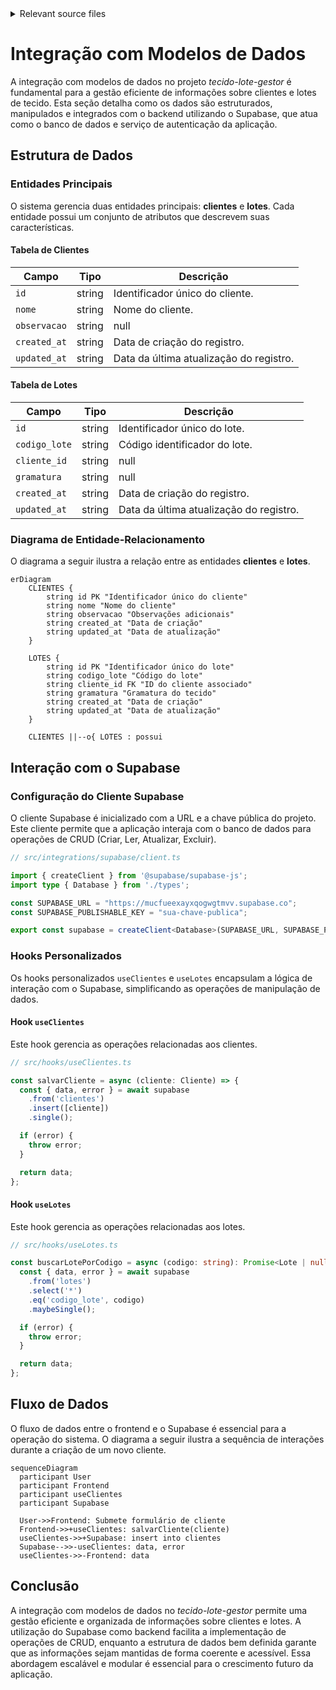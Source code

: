 <details>
<summary>Relevant source files</summary>

- [src/integrations/supabase/types.ts](https://github.com/guilhermedreis/tecido-lote-gestor/blob/main/src/integrations/supabase/types.ts)
</details>

# Integração com Modelos de Dados

A integração com modelos de dados no projeto *tecido-lote-gestor* é fundamental para a gestão eficiente de informações sobre clientes e lotes de tecido. Esta seção detalha como os dados são estruturados, manipulados e integrados com o backend utilizando o Supabase, que atua como o banco de dados e serviço de autenticação da aplicação.

## Estrutura de Dados

### Entidades Principais

O sistema gerencia duas entidades principais: **clientes** e **lotes**. Cada entidade possui um conjunto de atributos que descrevem suas características.

#### Tabela de Clientes

| Campo        | Tipo         | Descrição                                |
|--------------|--------------|------------------------------------------|
| `id`         | string       | Identificador único do cliente.          |
| `nome`       | string       | Nome do cliente.                         |
| `observacao` | string|null  | Observações adicionais sobre o cliente.  |
| `created_at` | string       | Data de criação do registro.             |
| `updated_at` | string       | Data da última atualização do registro.  |

#### Tabela de Lotes

| Campo                    | Tipo         | Descrição                                      |
|--------------------------|--------------|------------------------------------------------|
| `id`                     | string       | Identificador único do lote.                   |
| `codigo_lote`           | string       | Código identificador do lote.                  |
| `cliente_id`            | string|null  | ID do cliente associado ao lote.               |
| `gramatura`             | string|null  | Gramatura do tecido.                           |
| `created_at`            | string       | Data de criação do registro.                   |
| `updated_at`            | string       | Data da última atualização do registro.        |

### Diagrama de Entidade-Relacionamento

O diagrama a seguir ilustra a relação entre as entidades **clientes** e **lotes**.

```mermaid
erDiagram
    CLIENTES {
        string id PK "Identificador único do cliente"
        string nome "Nome do cliente"
        string observacao "Observações adicionais"
        string created_at "Data de criação"
        string updated_at "Data de atualização"
    }
    
    LOTES {
        string id PK "Identificador único do lote"
        string codigo_lote "Código do lote"
        string cliente_id FK "ID do cliente associado"
        string gramatura "Gramatura do tecido"
        string created_at "Data de criação"
        string updated_at "Data de atualização"
    }

    CLIENTES ||--o{ LOTES : possui
```

## Interação com o Supabase

### Configuração do Cliente Supabase

O cliente Supabase é inicializado com a URL e a chave pública do projeto. Este cliente permite que a aplicação interaja com o banco de dados para operações de CRUD (Criar, Ler, Atualizar, Excluir).

```typescript
// src/integrations/supabase/client.ts

import { createClient } from '@supabase/supabase-js';
import type { Database } from './types';

const SUPABASE_URL = "https://mucfueexayxqogwgtmvv.supabase.co";
const SUPABASE_PUBLISHABLE_KEY = "sua-chave-publica";

export const supabase = createClient<Database>(SUPABASE_URL, SUPABASE_PUBLISHABLE_KEY);
```

### Hooks Personalizados

Os hooks personalizados `useClientes` e `useLotes` encapsulam a lógica de interação com o Supabase, simplificando as operações de manipulação de dados.

#### Hook `useClientes`

Este hook gerencia as operações relacionadas aos clientes.

```typescript
// src/hooks/useClientes.ts

const salvarCliente = async (cliente: Cliente) => {
  const { data, error } = await supabase
    .from('clientes')
    .insert([cliente])
    .single();

  if (error) {
    throw error;
  }

  return data;
};
```

#### Hook `useLotes`

Este hook gerencia as operações relacionadas aos lotes.

```typescript
// src/hooks/useLotes.ts

const buscarLotePorCodigo = async (codigo: string): Promise<Lote | null> => {
  const { data, error } = await supabase
    .from('lotes')
    .select('*')
    .eq('codigo_lote', codigo)
    .maybeSingle();

  if (error) {
    throw error;
  }

  return data;
};
```

## Fluxo de Dados

O fluxo de dados entre o frontend e o Supabase é essencial para a operação do sistema. O diagrama a seguir ilustra a sequência de interações durante a criação de um novo cliente.

```mermaid
sequenceDiagram
  participant User
  participant Frontend
  participant useClientes
  participant Supabase

  User->>Frontend: Submete formulário de cliente
  Frontend->>+useClientes: salvarCliente(cliente)
  useClientes->>+Supabase: insert into clientes
  Supabase-->>-useClientes: data, error
  useClientes->>-Frontend: data
```

## Conclusão

A integração com modelos de dados no *tecido-lote-gestor* permite uma gestão eficiente e organizada de informações sobre clientes e lotes. A utilização do Supabase como backend facilita a implementação de operações de CRUD, enquanto a estrutura de dados bem definida garante que as informações sejam mantidas de forma coerente e acessível. Essa abordagem escalável e modular é essencial para o crescimento futuro da aplicação.